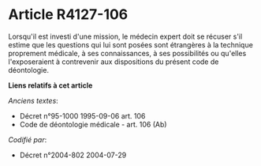 # Article R4127-106

Lorsqu'il est investi d'une mission, le médecin expert doit se récuser s'il estime que les questions qui lui sont posées sont
étrangères à la technique proprement médicale, à ses connaissances, à ses possibilités ou qu'elles l'exposeraient à
contrevenir aux dispositions du présent code de déontologie.

**Liens relatifs à cet article**

_Anciens textes_:

  - Décret n°95-1000 1995-09-06 art. 106
  - Code de déontologie médicale - art. 106 (Ab)

_Codifié par_:

  - Décret n°2004-802 2004-07-29
